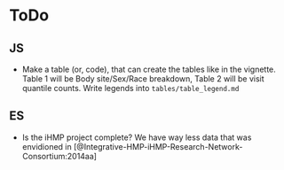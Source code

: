# ToDo

## JS

- Make a table (or, code), that can create the tables like in the vignette. Table 1 will be Body site/Sex/Race breakdown, Table 2 will be visit quantile counts. Write legends into `tables/table_legend.md`


## ES

- Is the iHMP project complete? We have way less data that was envidioned in [@Integrative-HMP-iHMP-Research-Network-Consortium:2014aa]

